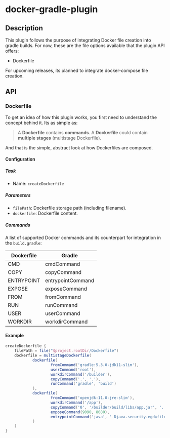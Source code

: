 # docker-gradle-plugin

## Description
This plugin follows the purpose of integrating Docker file creation into gradle
builds. For now, these are the file options available that the plugin API offers:
- Dockerfile

For upcoming releases, its planned to integrate docker-compose file creation.

## API
### Dockerfile
To get an idea of how this plugin works, you first need to understand the concept 
behind it. Its as simple as: 

> A __Dockerfile__ contains __commands__. A __Dockerfile__ could
contain __multiple stages__ (multistage Dockerfile).

And that is the simple, abstract look at how Dockerfiles are composed.

#### Configuration
##### Task
- Name: `createDockerfile`

##### Parameters
- `filePath`: Dockerfile storage path (including filename).
- `dockerfile`: Dockerfile content.

##### Commands
A list of supported Docker commands and its counterpart for integration in
the `build.gradle`:

| Dockerfile 	| Gradle            	|
|------------	|-------------------	|
| CMD        	| cmdCommand        	|
| COPY       	| copyCommand       	|
| ENTRYPOINT 	| entrypointCommand 	|
| EXPOSE     	| exposeCommand     	|
| FROM       	| fromCommand       	|
| RUN        	| runCommand        	|
| USER       	| userCommand       	|
| WORKDIR    	| workdirCommand    	|

#### Example
```groovy
createDockerfile {
    filePath = file("$project.rootDir/Dockerfile")
    dockerfile = multistageDockerfile(
            dockerfile(
                    fromCommand('gradle:5.3.0-jdk11-slim'),
                    userCommand('root'),
                    workdirCommand('/builder'),
                    copyCommand('.', '.'),
                    runCommand('gradle', 'build')
            ),
            dockerfile(
                    fromCommand('openjdk:11.0-jre-slim'),
                    workdirCommand('/app'),
                    copyCommand('0', '/builder/build/libs/app.jar', '.'),
                    exposeCommand(9090, 8080),
                    entrypointCommand('java', '-Djava.security.egd=file:/dev/./urandom', '-jar', './app.jar')
            )
    )
}
```